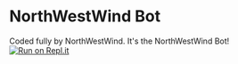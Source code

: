 # NorthWestWind Bot

Coded fully by NorthWestWind. It's the NorthWestWind Bot!
[![Run on Repl.it](https://repl.it/badge/github/North-West-Wind/NWWbot)](https://repl.it/github/North-West-Wind/NWWbot)
